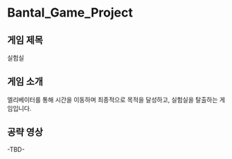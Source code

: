 # Bantal_Game_Project

## 게임 제목
실험실

## 게임 소개
엘리베이터를 통해 시간을 이동하며 최종적으로 목적을 달성하고, 실험실을 탈출하는 게임입니다.

## 공략 영상
-TBD-
